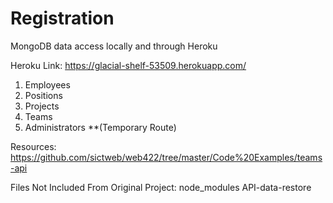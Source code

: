 # Registration

MongoDB data access locally and through Heroku

Heroku Link:    https://glacial-shelf-53509.herokuapp.com/ 
  1. Employees
  2. Positions
  3. Projects
  4. Teams
  5. Administrators **(Temporary Route)

Resources: 
https://github.com/sictweb/web422/tree/master/Code%20Examples/teams-api

Files Not Included From Original Project:
node_modules
API-data-restore
